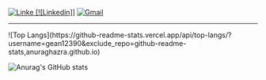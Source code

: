 [![Linke 
[![Linkedin]]](https://img.shields.io/badge/LinkedIn-0077B5?style=for-the-badge&logo=linkedin&logoColor=white
)](https://www.linkedin.com/in/g-pascuotte) 
[![Gmail](https://img.shields.io/badge/Gmail-D14836?style=for-the-badge&logo=gmail&logoColor=white
)](mailto:giovannipascuotte21@gmail.com)
<hr>
![Top Langs](https://github-readme-stats.vercel.app/api/top-langs/?username=gean12390&exclude_repo=github-readme-stats,anuraghazra.github.io)

![Anurag's GitHub stats](https://github-readme-stats.vercel.app/api?username=gean12390&show_icons=true&theme=transparent)
